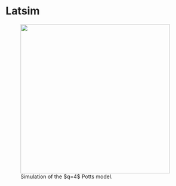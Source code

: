# Latsim

<p align="center">
<figure>
<img src="https://user-images.githubusercontent.com/49154901/113180001-87e67b00-9250-11eb-99c8-26eca989bf41.png" width="400" height="400"/>
<figcaption> Simulation of the $q=4$ Potts model. </figcaption>
</figure>
</p>
